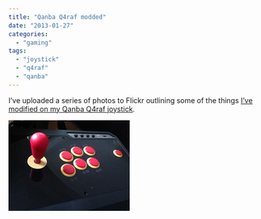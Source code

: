 ```yaml
---
title: "Qanba Q4raf modded"
date: "2013-01-27"
categories: 
  - "gaming"
tags: 
  - "joystick"
  - "q4raf"
  - "qanba"
---
```


I’ve uploaded a series of photos to Flickr outlining some of the things [I’ve modified on my Qanba Q4raf joystick](http://www.flickr.com/photos/coderkind/sets/72157632621189152/).

[![](images/8419038894_999e371336_m.jpg)](http://www.flickr.com/photos/coderkind/8419038894/ "photo sharing")
